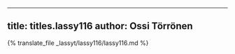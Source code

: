 
---
title: titles.lassy116
author: Ossi Törrönen
---
{% translate_file _lassyt/lassy116/lassy116.md %}